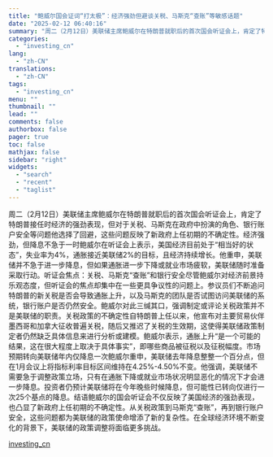 ```yaml
---
title: "鲍威尔国会证词“打太极”：经济强劲但避谈关税、马斯克“查账”等敏感话题"
date: "2025-02-12 06:40:16"
summary: "周二（2月12日）美联储主席鲍威尔在特朗普就职后的首次国会听证会上，肯定了特朗普接任时经济的强劲表现..."
categories:
  - "investing_cn"
lang:
  - "zh-CN"
translations:
  - "zh-CN"
tags:
  - "investing_cn"
menu: ""
thumbnail: ""
lead: ""
comments: false
authorbox: false
pager: true
toc: false
mathjax: false
sidebar: "right"
widgets:
  - "search"
  - "recent"
  - "taglist"
---
```


周二（2月12日）美联储主席鲍威尔在特朗普就职后的首次国会听证会上，肯定了特朗普接任时经济的强劲表现，但对于关税、马斯克在政府中扮演的角色、银行账户安全等问题他选择了回避，这些问题反映了新政府上任初期的不确定性。经济强劲，但降息不急于一时鲍威尔在听证会上表示，美国经济目前处于“相当好的状态”，失业率为4%，通胀接近美联储2%的目标，且经济持续增长。他重申，美联储并不急于进一步降息，但如果通胀进一步下降或就业市场疲软，美联储随时准备采取行动。听证会焦点：关税、马斯克“查账”和银行安全尽管鲍威尔对经济前景持乐观态度，但听证会的焦点却集中在一些更具争议性的问题上。参议员们不断追问特朗普的新关税是否会导致通胀上升，以及马斯克的团队是否试图访问美联储的系统，银行账户是否仍然安全。鲍威尔对此三缄其口，强调制定或评论关税政策并不是美联储的职责。关税政策的不确定性自特朗普上任以来，他宣布对主要贸易伙伴墨西哥和加拿大征收普遍关税，随后又推迟了关税的生效期，这使得美联储政策制定者仍然缺乏具体信息来进行分析或建模。鲍威尔表示，通胀上升“是一个可能的结果，这在很大程度上取决于具体事实”，即哪些商品被征税以及征税幅度。市场预期转向美联储年内仅降息一次鲍威尔重申，美联储去年降息整整一个百分点，但在1月会议上将指标利率目标区间维持在4.25%-4.50%不变。他强调，美联储不需要急于调整政策立场，只有在通胀下降或就业市场状况明显恶化的情况下才会进一步降息。投资者仍预计美联储将在今年晚些时候降息，但可能性已转向仅进行一次25个基点的降息。结语鲍威尔的国会听证会不仅反映了美国经济的强劲表现，也凸显了新政府上任初期的不确定性。从关税政策到马斯克“查账”，再到银行账户安全，这些问题都为美联储的政策使命增添了新的复杂性。在全球经济环境不断变化的背景下，美联储的政策调整将面临更多挑战。

[investing_cn](https://cn.investing.com/news/forex-news/article-2666989)
